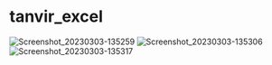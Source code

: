 # tanvir_excel
![Screenshot_20230303-135259](https://user-images.githubusercontent.com/87695345/222664169-d06f677b-1160-45e0-907b-17294dcc1d9b.png)
![Screenshot_20230303-135306](https://user-images.githubusercontent.com/87695345/222664244-57a2ba51-e8f0-45ba-94a6-784f393a7cfb.png)
![Screenshot_20230303-135317](https://user-images.githubusercontent.com/87695345/222664386-97fa437e-9ec6-49cb-92fd-a6d7aa582786.png)

